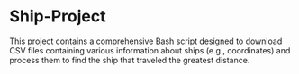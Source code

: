 # Ship-Project
This project contains a comprehensive Bash script designed to download CSV files containing various information about ships (e.g., coordinates) and process them to find the ship that traveled the greatest distance.
